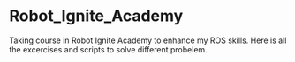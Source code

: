 # Robot_Ignite_Academy
Taking course in Robot Ignite Academy to enhance my ROS skills. Here is all the excercises and scripts to solve different probelem. 
